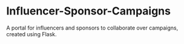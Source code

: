 # Influencer-Sponsor-Campaigns
A portal for influencers and sponsors to collaborate over campaigns, created using Flask.
